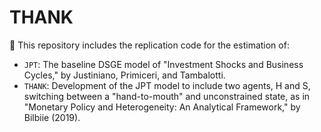 # THANK

:wave: This repository includes the replication code for the estimation of:

- `JPT`: The baseline DSGE model of "Investment Shocks and Business Cycles," by Justiniano, Primiceri, and Tambalotti.
- `THANK`: Development of the JPT model to include two agents, H and S, switching between a "hand-to-mouth" and unconstrained state, as in "Monetary Policy and Heterogeneity: An Analytical Framework," by Bilbiie (2019).